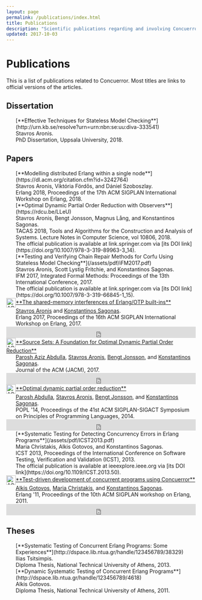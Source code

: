 ```yaml
---
layout: page
permalink: /publications/index.html
title: Publications
description: "Scientific publications regarding and involving Concuerror."
updated: 2017-10-03
---
```


# Publications

This is a list of publications related to Concuerror. Most titles are links to official versions of the articles.

## Dissertation

<div style="margin-left:25px" markdown="1">
[**Effective Techniques for Stateless Model Checking**](http://urn.kb.se/resolve?urn=urn:nbn:se:uu:diva-333541)<br />
Stavros Aronis.<br />
PhD Dissertation, Uppsala University, 2018.
</div>

## Papers

<div style="margin-left:25px" markdown="1">
[**Modelling distributed Erlang within a single node**](https://dl.acm.org/citation.cfm?id=3242764)<br />
Stavros Aronis, Viktória Fördős, and Dániel Szoboszlay.<br/>
Erlang 2018, Proceedings of the 17th ACM SIGPLAN International Workshop on Erlang, 2018.<br/>
</div>

<div style="margin-left:25px" markdown="1">
[**Optimal Dynamic Partial Order Reduction with Observers**](https://rdcu.be/LLeU)<br />
Stavros Aronis, Bengt Jonsson, Magnus Lång, and Konstantinos Sagonas.<br />
TACAS 2018, Tools and Algorithms for the Construction and Analysis of Systems. Lecture Notes in Computer Science, vol 10806, 2018.<br />
<span class="footnotes">
The official publication is available at link.springer.com via [its DOI link](https://doi.org/10.1007/978-3-319-89963-3_14).
</span>
</div>

<div style="margin-left:25px" markdown="1">
[**Testing and Verifying Chain Repair Methods for Corfu Using Stateless Model Checking**](/assets/pdf/iFM2017.pdf)<br />
Stavros Aronis, Scott Lystig Fritchie, and Konstantinos Sagonas.<br />
IFM 2017, Integrated Formal Methods: Proceedings of the 13th International Conference, 2017.<br />
<span class="footnotes">
The official publication is available at link.springer.com via [its DOI link](https://doi.org/10.1007/978-3-319-66845-1_15).
</span>
</div>

<!-- ACM DL Article: The shared-memory interferences of Erlang/OTP built-ins -->
<div class="acmdlitem" id="item3123573"><img src="https://dl.acm.org/images/oa.gif" width="25" height="25" border="0" alt="ACM DL Author-ize service" style="vertical-align:middle"/><a href="http://dl.acm.org/authorize?N46294" title="The shared-memory interferences of Erlang/OTP built-ins" markdown="1">**The shared-memory interferences of Erlang/OTP built-ins**</a><div style="margin-left:25px"><a href="http://dl.acm.org/author_page.cfm?id=81488667954" >Stavros Aronis</a> and <a href="http://dl.acm.org/author_page.cfm?id=81548020391" >Konstantinos Sagonas</a>.<br />Erlang 2017, Proceedings of the 16th ACM SIGPLAN International Workshop on Erlang, 2017.</div></div>
<!-- ACM DL Bibliometrics: The shared-memory interferences of Erlang/OTP built-ins-->
<div class="acmdlstat footnotes" id ="stats3123573"><iframe src="https://dl.acm.org/authorizestats?N46294" width="100%" height="30" scrolling="no" frameborder="0">frames are not supported</iframe></div>

<!-- ACM DL Article: Source Sets: A Foundation for Optimal Dynamic Partial Order Reduction -->
<div class="acmdlitem" id="item3073408"><img src="https://dl.acm.org/images/oa.gif" width="25" height="25" border="0" alt="ACM DL Author-ize service" style="vertical-align:middle"/><a href="http://dl.acm.org/authorize?N46293" title="Source Sets: A Foundation for Optimal Dynamic Partial Order Reduction" markdown="1">**Source Sets: A Foundation for Optimal Dynamic Partial Order Reduction**</a><div style="margin-left:25px"><a href="http://dl.acm.org/author_page.cfm?id=81100490166" >Parosh Aziz Abdulla</a>, <a href="http://dl.acm.org/author_page.cfm?id=81488667954" >Stavros Aronis</a>, <a href="http://dl.acm.org/author_page.cfm?id=81100619282" >Bengt Jonsson</a>, and <a href="http://dl.acm.org/author_page.cfm?id=81548020391" >Konstantinos Sagonas</a>.<br />Journal of the ACM (JACM), 2017.</div></div>
<!-- ACM DL Bibliometrics: Source Sets: A Foundation for Optimal Dynamic Partial Order Reduction-->
<div class="acmdlstat footnotes" id ="stats3073408"><iframe src="https://dl.acm.org/authorizestats?N46293" width="100%" height="30" scrolling="no" frameborder="0">frames are not supported</iframe></div>

<!-- ACM DL Article: Optimal dynamic partial order reduction -->
<div class="acmdlitem" id="item2535845"><img src="https://dl.acm.org/images/oa.gif" width="25" height="25" border="0" alt="ACM DL Author-ize service" style="vertical-align:middle"/><a href="https://dl.acm.org/authorize?N87798" title="Optimal dynamic partial order reduction" markdown="1">**Optimal dynamic partial order reduction**</a><div style="margin-left:25px"><a href="http://dl.acm.org/author_page.cfm?id=81100490166" >Parosh Abdulla</a>, <a href="http://dl.acm.org/author_page.cfm?id=81488667954" >Stavros Aronis</a>, <a href="http://dl.acm.org/author_page.cfm?id=81100619282" >Bengt Jonsson</a>, and <a href="http://dl.acm.org/author_page.cfm?id=81100605481" >Konstantinos Sagonas</a>.<br />POPL '14, Proceedings of the 41st ACM SIGPLAN-SIGACT Symposium on Principles of Programming Languages, 2014.</div></div>
<!-- ACM DL Bibliometrics: Optimal dynamic partial order reduction-->
<div class="acmdlstat footnotes" id ="stats2535845"><iframe src="https://dl.acm.org/authorizestats?N87798" width="100%" height="30" scrolling="no" frameborder="0">frames are not supported</iframe></div>

<div style="margin-left:25px" markdown="1">
[**Systematic Testing for Detecting Concurrency Errors in Erlang Programs**](/assets/pdf/ICST2013.pdf)<br />
Maria Christakis, Alkis Gotovos, and Konstantinos Sagonas.<br />
ICST 2013, Proceedings of the International Conference on Software Testing, Verification and Validation (ICST), 2013.<br />
<span class="footnotes">
The official publication is available at ieeexplore.ieee.org via [its DOI link](https://doi.org/10.1109/ICST.2013.50).
</span>
</div>

<!-- ACM DL Article: Test-driven development of concurrent programs using concuerror -->
<div class="acmdlitem" id="item2034664"><img src="https://dl.acm.org/images/oa.gif" width="25" height="25" border="0" alt="ACM DL Author-ize service" style="vertical-align:middle"/><a href="http://dl.acm.org/authorize?N49975" title="Test-driven development of concurrent programs using Concuerror" markdown="1">**Test-driven development of concurrent programs using Concuerror**</a><div style="margin-left:25px"><a href="http://dl.acm.org/author_page.cfm?id=81488671778" >Alkis Gotovos</a>, <a href="http://dl.acm.org/author_page.cfm?id=81481650826" >Maria Christakis</a>, and <a href="http://dl.acm.org/author_page.cfm?id=81100605481" >Konstantinos Sagonas</a>.<br />Erlang '11, Proceedings of the 10th ACM SIGPLAN workshop on Erlang, 2011.</div></div>
<!-- ACM DL Bibliometrics: Test-driven development of concurrent programs using concuerror-->
<div class="acmdlstat" id ="stats2034664"><iframe src="https://dl.acm.org/authorizestats?N49975" width="100%" height="30" scrolling="no" frameborder="0">frames are not supported</iframe></div>

## Theses

<div style="margin-left:25px" markdown="1">
[**Systematic Testing of Concurrent Erlang Programs: Some Experiences**](http://dspace.lib.ntua.gr/handle/123456789/38329)<br />
Ilias Tsitsimpis.<br />
Diploma Thesis, National Technical University of Athens, 2013.
</div>

<div style="margin-left:25px" markdown="1">
[**Dynamic Systematic Testing of Concurrent Erlang Programs**](http://dspace.lib.ntua.gr/handle/123456789/4618)<br />
Alkis Gotovos.<br />
Diploma Thesis, National Technical University of Athens, 2011.
</div>
